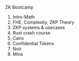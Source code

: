 ZK Bootcamp

1. Intro-Math
2. FHE, Complexity, ZKP Theory
3. ZKP systems & usecases
4. Rust crash course
5. Cairo
6. Confidential Tokens
7. Noir
8. Mina